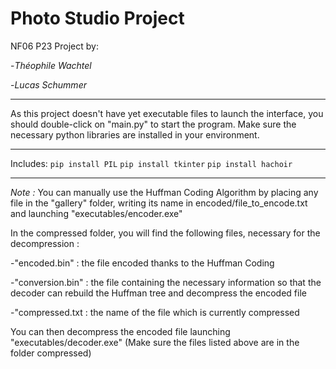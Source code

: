 # **Photo Studio** Project
NF06 P23 Project by:

-*Théophile Wachtel*

-*Lucas Schummer*


---


As this project doesn't have yet executable files to launch the interface, you should double-click on "main.py" to start the program.
Make sure the necessary python libraries are installed in your environment.


---


Includes:
`pip install PIL`
`pip install tkinter`
`pip install hachoir`

---

*Note :* You can manually use the Huffman Coding Algorithm by placing any file in the "gallery" folder, writing its name in encoded/file_to_encode.txt and launching "executables/encoder.exe"


In the compressed folder, you will find the following files, necessary for the decompression :

-"encoded.bin" : the file encoded thanks to the Huffman Coding

-"conversion.bin" : the file containing the necessary information so that the decoder can rebuild the Huffman tree and decompress the encoded file

-"compressed.txt : the name of the file which is currently compressed


You can then decompress the encoded file launching "executables/decoder.exe" (Make sure the files listed above are in the folder compressed)
